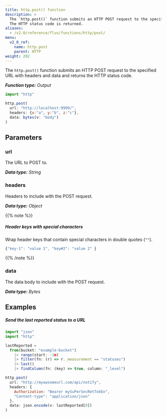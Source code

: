 ```yaml
---
title: http.post() function
description: >
  The `http.post()` function submits an HTTP POST request to the specified URL with headers and data.
  The HTTP status code is returned.
aliases:
  - /v2.0/reference/flux/functions/http/post/
menu:
  v2_0_ref:
    name: http.post
    parent: HTTP
weight: 202
---
```


The `http.post()` function submits an HTTP POST request to the specified URL with
headers and data and returns the HTTP status code.

_**Function type:** Output_

```js
import "http"

http.post(
  url: "http://localhost:9999/",
  headers: {x:"a", y:"b", z:"c"},
  data: bytes(v: "body")
)
```

## Parameters

### url
The URL to POST to.

_**Data type:** String_

### headers
Headers to include with the POST request.

_**Data type:** Object_

{{% note %}}
##### Header keys with special characters
Wrap header keys that contain special characters in double quotes (`""`).

```js
{"key-1": "value 1", "key#2": "value 2" }
```
{{% /note %}}

### data
The data body to include with the POST request.

_**Data type:** Bytes_

## Examples

##### Send the last reported status to a URL
```js
import "json"
import "http"

lastReported =
  from(bucket: "example-bucket")
    |> range(start: -1m)
    |> filter(fn: (r) => r._measurement == "statuses")
    |> last()
    |> findColumn(fn: (key) => true, column: "_level")

http.post(
  url: "http://myawsomeurl.com/api/notify",
  headers: {
    Authorization: "Bearer mySuPerSecRetTokEn",
    "Content-type": "application/json"
  },
  data: json.encode(v: lastReported[0])
)
```
